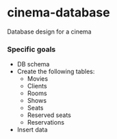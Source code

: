# cinema-database
Database design for a cinema

### Specific goals
* DB schema
* Create the following tables:
  * Movies
  * Clients
  * Rooms
  * Shows
  * Seats
  * Reserved seats
  * Reservations
* Insert data
